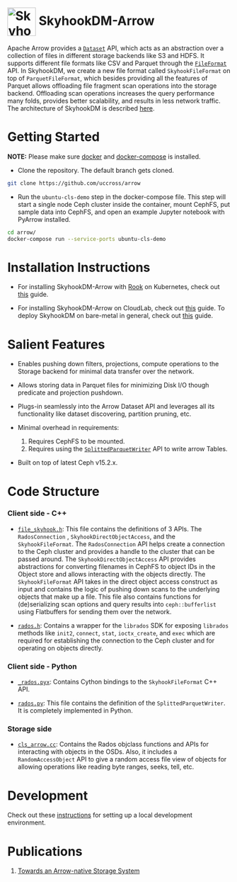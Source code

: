 <!---
  Licensed to the Apache Software Foundation (ASF) under one
  or more contributor license agreements.  See the NOTICE file
  distributed with this work for additional information
  regarding copyright ownership.  The ASF licenses this file
  to you under the Apache License, Version 2.0 (the
  "License"); you may not use this file except in compliance
  with the License.  You may obtain a copy of the License at

    http://www.apache.org/licenses/LICENSE-2.0

  Unless required by applicable law or agreed to in writing,
  software distributed under the License is distributed on an
  "AS IS" BASIS, WITHOUT WARRANTIES OR CONDITIONS OF ANY
  KIND, either express or implied.  See the License for the
  specific language governing permissions and limitations
  under the License.
-->
# <img src="https://iris-hep.org/assets/logos/skyhookdmLogoJeff.png" width="64" valign="middle" alt="Skyhook"/> SkyhookDM-Arrow

Apache Arrow provides a [`Dataset`](https://arrow.apache.org/docs/cpp/api/dataset.html) API, which acts as an abstraction over a collection of files in different storage backends like S3 and HDFS. It supports different file formats like CSV and Parquet through the [`FileFormat`](https://arrow.apache.org/docs/cpp/api/dataset.html#_CPPv4N5arrow7dataset10FileFormatE) API. In SkyhookDM, we create a new file format called `SkyhookFileFormat` on top of `ParquetFileFormat`, which besides providing all the features of Parquet allows offloading file fragment scan operations into the storage backend. Offloading scan operations increases the query performance many folds, provides better scalability, and results in less network traffic. The architecture of SkyhookDM is described [here](./docs/architecture.md).

# Getting Started

**NOTE:** Please make sure [docker](https://docs.docker.com/engine/install/ubuntu/) and [docker-compose](https://docs.docker.com/compose/install/) is installed.

* Clone the repository. The default branch gets cloned.
```bash
git clone https://github.com/uccross/arrow
```

* Run the `ubuntu-cls-demo` step in the docker-compose file. This step will start a single node Ceph cluster inside the container, mount CephFS, put sample data into CephFS, and open an example Jupyter notebook with PyArrow installed.
```bash
cd arrow/
docker-compose run --service-ports ubuntu-cls-demo
```

# Installation Instructions

* For installing SkyhookDM-Arrow with [Rook](https://rook.io) on Kubernetes, check out [this](https://github.com/uccross/skyhookdm-arrow-docker/blob/master/README.md#deploying-skyhookdm-arrow-on-a-rook-cluster) guide.

* For installing SkyhookDM-Arrow on CloudLab, check out [this](https://github.com/uccross/skyhookdm-workflows/tree/master/cloudlab#deploy-ceph-skyhookdm-on-cloudlab) guide. To deploy SkyhookDM on bare-metal in general, check out [this](docs/deploy.md) guide.
# Salient Features

* Enables pushing down filters, projections, compute operations to the Storage backend for minimal data transfer over the network.

* Allows storing data in Parquet files for minimizing Disk I/O though predicate and projection pushdown.

* Plugs-in seamlessly into the Arrow Dataset API and leverages all its functionality like dataset discovering,  partition pruning, etc.

* Minimal overhead in requirements: 
    1) Requires CephFS to be mounted. 
    2) Requires using the [`SplittedParquetWriter`](../../../../../python/pyarrow/rados.py) API to write arrow Tables.

* Built on top of latest Ceph v15.2.x.

# Code Structure

### Client side - C++

* [`file_skyhook.h`](../../dataset/file_skyhook.h): This file contains the definitions of 3 APIs. The `RadosConnection` , `SkyhookDirectObjectAccess`, and the `SkyhookFileFormat`. The `RadosConnection` API helps create a connection to the Ceph cluster and provides a handle to the cluster that can be passed around. The `SkyhookDirectObjectAccess` API provides abstractions for converting filenames in CephFS to object IDs in the Object store and allows interacting with the objects directly. The `SkyhookFileFormat` API takes in the direct object access construct as input and contains the logic of pushing down scans to the underlying objects that make up a file. This file also contains functions for (de)serializing scan options and query results into `ceph::bufferlist` using Flatbuffers for sending them over the network.

* [`rados.h`](../../dataset/rados.h): Contains a wrapper for the `librados` SDK for exposing `librados` methods like `init2`, `connect`, `stat`, `ioctx_create`, and `exec` which are required for establishing the connection to the Ceph cluster and for operating on objects directly. 

### Client side - Python

* [`_rados.pyx`](../../../../../python/pyarrow/_rados.pyx): Contains Cython bindings to the `SkyhookFileFormat` C++ API.

* [`rados.py`](../../../../../python/pyarrow/rados.py): This file contains the definition of the `SplittedParquetWriter`. It is completely implemented in Python.

### Storage side

* [`cls_arrow.cc`](./cls_arrow.cc): Contains the Rados objclass functions and APIs for interacting with objects in the OSDs. Also, it includes a `RandomAccessObject` API to give a random access file view of objects for allowing operations like reading byte ranges, seeks, tell, etc. 

# Development

Check out these [instructions](docs/contributing.md) for setting up a local development environment.

# Publications

1. [Towards an Arrow-native Storage System](https://arxiv.org/pdf/2105.09894.pdf)
